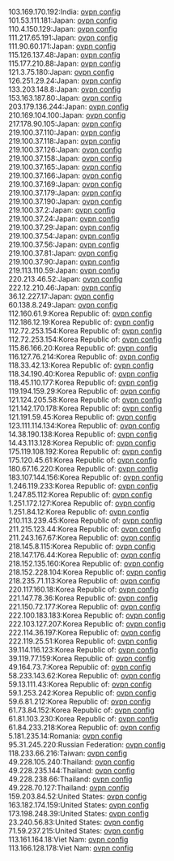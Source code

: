 103.169.170.192:India: [ovpn config](vpn/103_169_170_192.ovpn)  
101.53.111.181:Japan: [ovpn config](vpn/101_53_111_181.ovpn)  
110.4.150.129:Japan: [ovpn config](vpn/110_4_150_129.ovpn)  
111.217.65.191:Japan: [ovpn config](vpn/111_217_65_191.ovpn)  
111.90.60.171:Japan: [ovpn config](vpn/111_90_60_171.ovpn)  
115.126.137.48:Japan: [ovpn config](vpn/115_126_137_48.ovpn)  
115.177.210.88:Japan: [ovpn config](vpn/115_177_210_88.ovpn)  
121.3.75.180:Japan: [ovpn config](vpn/121_3_75_180.ovpn)  
126.251.29.24:Japan: [ovpn config](vpn/126_251_29_24.ovpn)  
133.203.148.8:Japan: [ovpn config](vpn/133_203_148_8.ovpn)  
153.163.187.80:Japan: [ovpn config](vpn/153_163_187_80.ovpn)  
203.179.136.244:Japan: [ovpn config](vpn/203_179_136_244.ovpn)  
210.169.104.100:Japan: [ovpn config](vpn/210_169_104_100.ovpn)  
217.178.90.105:Japan: [ovpn config](vpn/217_178_90_105.ovpn)  
219.100.37.110:Japan: [ovpn config](vpn/219_100_37_110.ovpn)  
219.100.37.118:Japan: [ovpn config](vpn/219_100_37_118.ovpn)  
219.100.37.126:Japan: [ovpn config](vpn/219_100_37_126.ovpn)  
219.100.37.158:Japan: [ovpn config](vpn/219_100_37_158.ovpn)  
219.100.37.165:Japan: [ovpn config](vpn/219_100_37_165.ovpn)  
219.100.37.166:Japan: [ovpn config](vpn/219_100_37_166.ovpn)  
219.100.37.169:Japan: [ovpn config](vpn/219_100_37_169.ovpn)  
219.100.37.179:Japan: [ovpn config](vpn/219_100_37_179.ovpn)  
219.100.37.190:Japan: [ovpn config](vpn/219_100_37_190.ovpn)  
219.100.37.2:Japan: [ovpn config](vpn/219_100_37_2.ovpn)  
219.100.37.24:Japan: [ovpn config](vpn/219_100_37_24.ovpn)  
219.100.37.29:Japan: [ovpn config](vpn/219_100_37_29.ovpn)  
219.100.37.54:Japan: [ovpn config](vpn/219_100_37_54.ovpn)  
219.100.37.56:Japan: [ovpn config](vpn/219_100_37_56.ovpn)  
219.100.37.81:Japan: [ovpn config](vpn/219_100_37_81.ovpn)  
219.100.37.90:Japan: [ovpn config](vpn/219_100_37_90.ovpn)  
219.113.110.59:Japan: [ovpn config](vpn/219_113_110_59.ovpn)  
220.213.46.52:Japan: [ovpn config](vpn/220_213_46_52.ovpn)  
222.12.210.46:Japan: [ovpn config](vpn/222_12_210_46.ovpn)  
36.12.227.17:Japan: [ovpn config](vpn/36_12_227_17.ovpn)  
60.138.8.249:Japan: [ovpn config](vpn/60_138_8_249.ovpn)  
112.160.61.9:Korea Republic of: [ovpn config](vpn/112_160_61_9.ovpn)  
112.186.12.19:Korea Republic of: [ovpn config](vpn/112_186_12_19.ovpn)  
112.72.253.154:Korea Republic of: [ovpn config](vpn/112_72_253_154.ovpn)  
112.72.253.154:Korea Republic of: [ovpn config](vpn/112_72_253_154.ovpn)  
115.86.166.20:Korea Republic of: [ovpn config](vpn/115_86_166_20.ovpn)  
116.127.76.214:Korea Republic of: [ovpn config](vpn/116_127_76_214.ovpn)  
118.33.42.13:Korea Republic of: [ovpn config](vpn/118_33_42_13.ovpn)  
118.34.190.40:Korea Republic of: [ovpn config](vpn/118_34_190_40.ovpn)  
118.45.110.177:Korea Republic of: [ovpn config](vpn/118_45_110_177.ovpn)  
119.194.159.29:Korea Republic of: [ovpn config](vpn/119_194_159_29.ovpn)  
121.124.205.58:Korea Republic of: [ovpn config](vpn/121_124_205_58.ovpn)  
121.142.170.178:Korea Republic of: [ovpn config](vpn/121_142_170_178.ovpn)  
121.191.59.45:Korea Republic of: [ovpn config](vpn/121_191_59_45.ovpn)  
123.111.114.134:Korea Republic of: [ovpn config](vpn/123_111_114_134.ovpn)  
14.38.190.138:Korea Republic of: [ovpn config](vpn/14_38_190_138.ovpn)  
14.43.113.128:Korea Republic of: [ovpn config](vpn/14_43_113_128.ovpn)  
175.119.108.192:Korea Republic of: [ovpn config](vpn/175_119_108_192.ovpn)  
175.120.45.61:Korea Republic of: [ovpn config](vpn/175_120_45_61.ovpn)  
180.67.16.220:Korea Republic of: [ovpn config](vpn/180_67_16_220.ovpn)  
183.107.144.156:Korea Republic of: [ovpn config](vpn/183_107_144_156.ovpn)  
1.246.119.233:Korea Republic of: [ovpn config](vpn/1_246_119_233.ovpn)  
1.247.85.112:Korea Republic of: [ovpn config](vpn/1_247_85_112.ovpn)  
1.251.172.127:Korea Republic of: [ovpn config](vpn/1_251_172_127.ovpn)  
1.251.84.12:Korea Republic of: [ovpn config](vpn/1_251_84_12.ovpn)  
210.113.239.45:Korea Republic of: [ovpn config](vpn/210_113_239_45.ovpn)  
211.215.123.44:Korea Republic of: [ovpn config](vpn/211_215_123_44.ovpn)  
211.243.167.67:Korea Republic of: [ovpn config](vpn/211_243_167_67.ovpn)  
218.145.8.115:Korea Republic of: [ovpn config](vpn/218_145_8_115.ovpn)  
218.147.176.44:Korea Republic of: [ovpn config](vpn/218_147_176_44.ovpn)  
218.152.135.160:Korea Republic of: [ovpn config](vpn/218_152_135_160.ovpn)  
218.152.228.104:Korea Republic of: [ovpn config](vpn/218_152_228_104.ovpn)  
218.235.71.113:Korea Republic of: [ovpn config](vpn/218_235_71_113.ovpn)  
220.117.160.18:Korea Republic of: [ovpn config](vpn/220_117_160_18.ovpn)  
221.147.78.36:Korea Republic of: [ovpn config](vpn/221_147_78_36.ovpn)  
221.150.72.177:Korea Republic of: [ovpn config](vpn/221_150_72_177.ovpn)  
222.100.183.183:Korea Republic of: [ovpn config](vpn/222_100_183_183.ovpn)  
222.103.127.207:Korea Republic of: [ovpn config](vpn/222_103_127_207.ovpn)  
222.114.36.197:Korea Republic of: [ovpn config](vpn/222_114_36_197.ovpn)  
222.119.25.51:Korea Republic of: [ovpn config](vpn/222_119_25_51.ovpn)  
39.114.116.123:Korea Republic of: [ovpn config](vpn/39_114_116_123.ovpn)  
39.119.77.159:Korea Republic of: [ovpn config](vpn/39_119_77_159.ovpn)  
49.164.73.7:Korea Republic of: [ovpn config](vpn/49_164_73_7.ovpn)  
58.233.143.62:Korea Republic of: [ovpn config](vpn/58_233_143_62.ovpn)  
59.13.111.43:Korea Republic of: [ovpn config](vpn/59_13_111_43.ovpn)  
59.1.253.242:Korea Republic of: [ovpn config](vpn/59_1_253_242.ovpn)  
59.6.81.212:Korea Republic of: [ovpn config](vpn/59_6_81_212.ovpn)  
61.73.84.152:Korea Republic of: [ovpn config](vpn/61_73_84_152.ovpn)  
61.81.103.230:Korea Republic of: [ovpn config](vpn/61_81_103_230.ovpn)  
61.84.233.218:Korea Republic of: [ovpn config](vpn/61_84_233_218.ovpn)  
5.181.235.14:Romania: [ovpn config](vpn/5_181_235_14.ovpn)  
95.31.245.220:Russian Federation: [ovpn config](vpn/95_31_245_220.ovpn)  
118.233.66.216:Taiwan: [ovpn config](vpn/118_233_66_216.ovpn)  
49.228.105.240:Thailand: [ovpn config](vpn/49_228_105_240.ovpn)  
49.228.235.144:Thailand: [ovpn config](vpn/49_228_235_144.ovpn)  
49.228.238.66:Thailand: [ovpn config](vpn/49_228_238_66.ovpn)  
49.228.70.127:Thailand: [ovpn config](vpn/49_228_70_127.ovpn)  
159.203.84.52:United States: [ovpn config](vpn/159_203_84_52.ovpn)  
163.182.174.159:United States: [ovpn config](vpn/163_182_174_159.ovpn)  
173.198.248.39:United States: [ovpn config](vpn/173_198_248_39.ovpn)  
23.240.56.83:United States: [ovpn config](vpn/23_240_56_83.ovpn)  
71.59.237.215:United States: [ovpn config](vpn/71_59_237_215.ovpn)  
113.161.164.18:Viet Nam: [ovpn config](vpn/113_161_164_18.ovpn)  
113.166.128.178:Viet Nam: [ovpn config](vpn/113_166_128_178.ovpn)  
